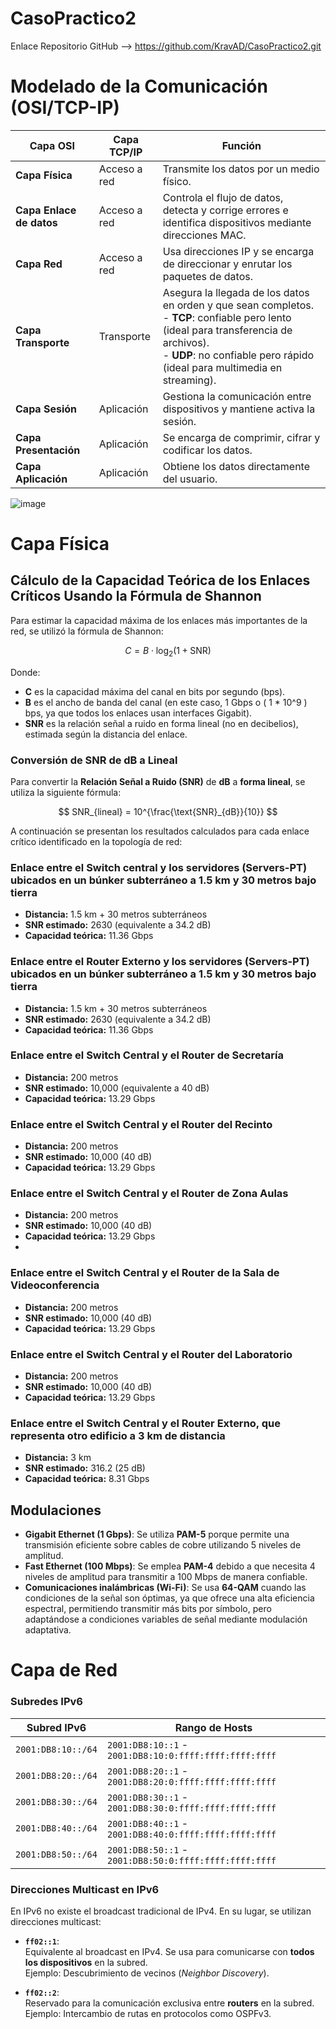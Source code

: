 # CasoPractico2
Enlace Repositorio GitHub --> https://github.com/KravAD/CasoPractico2.git

# Modelado de la Comunicación (OSI/TCP-IP)

| Capa OSI             | Capa TCP/IP     | Función                                                                 |
|----------------------|------------------|-------------------------------------------------------------------------|
| **Capa Física**       | Acceso a red     | Transmite los datos por un medio físico.                               |
| **Capa Enlace de datos** | Acceso a red     | Controla el flujo de datos, detecta y corrige errores e identifica dispositivos mediante direcciones MAC. |
| **Capa Red**          | Acceso a red     | Usa direcciones IP y se encarga de direccionar y enrutar los paquetes de datos. |
| **Capa Transporte**   | Transporte        | Asegura la llegada de los datos en orden y que sean completos. <br> - **TCP**: confiable pero lento (ideal para transferencia de archivos). <br> - **UDP**: no confiable pero rápido (ideal para multimedia en streaming). |
| **Capa Sesión**       | Aplicación        | Gestiona la comunicación entre dispositivos y mantiene activa la sesión. |
| **Capa Presentación** | Aplicación        | Se encarga de comprimir, cifrar y codificar los datos.                 |
| **Capa Aplicación**   | Aplicación        | Obtiene los datos directamente del usuario.                            |

![image](https://github.com/user-attachments/assets/204f4fd1-a1bc-4a21-b58e-70776d1bdef6)

# Capa Física
## Cálculo de la Capacidad Teórica de los Enlaces Críticos Usando la Fórmula de Shannon

Para estimar la capacidad máxima de los enlaces más importantes de la red, se utilizó la fórmula de Shannon:

$$ C = B \cdot \log_2(1 + \text{SNR}) $$

Donde:

- **C** es la capacidad máxima del canal en bits por segundo (bps).
- **B** es el ancho de banda del canal (en este caso, 1 Gbps o \( 1 * 10^9 \) bps, ya que todos los enlaces usan interfaces Gigabit).
- **SNR** es la relación señal a ruido en forma lineal (no en decibelios), estimada según la distancia del enlace.

### Conversión de SNR de dB a Lineal

Para convertir la **Relación Señal a Ruido (SNR)** de **dB** a **forma lineal**, se utiliza la siguiente fórmula:

$$ SNR_{lineal} = 10^{\frac{\text{SNR}_{dB}}{10}} $$

A continuación se presentan los resultados calculados para cada enlace crítico identificado en la topología de red:



### Enlace entre el Switch central y los servidores (Servers-PT) ubicados en un búnker subterráneo a **1.5 km y 30 metros bajo tierra**

- **Distancia:** 1.5 km + 30 metros subterráneos  
- **SNR estimado:** 2630 (equivalente a 34.2 dB)  
- **Capacidad teórica:** 11.36 Gbps

### Enlace entre el Router Externo y los servidores (Servers-PT) ubicados en un búnker subterráneo a **1.5 km y 30 metros bajo tierra**

- **Distancia:** 1.5 km + 30 metros subterráneos  
- **SNR estimado:** 2630 (equivalente a 34.2 dB)  
- **Capacidad teórica:** 11.36 Gbps  

### Enlace entre el Switch Central y el Router de Secretaría

- **Distancia:** 200 metros
- **SNR estimado:** 10,000 (equivalente a 40 dB)
- **Capacidad teórica:** 13.29 Gbps

### Enlace entre el Switch Central y el Router del Recinto

- **Distancia:** 200 metros
- **SNR estimado:** 10,000 (40 dB)
- **Capacidad teórica:** 13.29 Gbps

### Enlace entre el Switch Central y el Router de Zona Aulas

- **Distancia:** 200 metros
- **SNR estimado:** 10,000 (40 dB)
- **Capacidad teórica:** 13.29 Gbps
- 
### Enlace entre el Switch Central y el Router de la Sala de Videoconferencia

- **Distancia:** 200 metros
- **SNR estimado:** 10,000 (40 dB)
- **Capacidad teórica:** 13.29 Gbps

### Enlace entre el Switch Central y el Router del Laboratorio

- **Distancia:** 200 metros
- **SNR estimado:** 10,000 (40 dB)
- **Capacidad teórica:** 13.29 Gbps

### Enlace entre el Switch Central y el Router Externo, que representa otro edificio a 3 km de distancia

- **Distancia:** 3 km
- **SNR estimado:** 316.2 (25 dB)
- **Capacidad teórica:** 8.31 Gbps

  
## Modulaciones

- **Gigabit Ethernet (1 Gbps)**: Se utiliza **PAM-5** porque permite una transmisión eficiente sobre cables de cobre utilizando 5 niveles de amplitud.
- **Fast Ethernet (100 Mbps)**: Se emplea **PAM-4** debido a que necesita 4 niveles de amplitud para transmitir a 100 Mbps de manera confiable.
- **Comunicaciones inalámbricas (Wi-Fi)**: Se usa **64-QAM** cuando las condiciones de la señal son óptimas, ya que ofrece una alta eficiencia espectral, permitiendo transmitir más bits por símbolo, pero adaptándose a condiciones variables de señal mediante modulación adaptativa.

# Capa de Red

### Subredes IPv6
| **Subred IPv6**       | **Rango de Hosts**                                      |
|-----------------------|--------------------------------------------------------|
| `2001:DB8:10::/64`    | `2001:DB8:10::1` - `2001:DB8:10:0:ffff:ffff:ffff:ffff` |
| `2001:DB8:20::/64`    | `2001:DB8:20::1` - `2001:DB8:20:0:ffff:ffff:ffff:ffff` |
| `2001:DB8:30::/64`    | `2001:DB8:30::1` - `2001:DB8:30:0:ffff:ffff:ffff:ffff` |
| `2001:DB8:40::/64`    | `2001:DB8:40::1` - `2001:DB8:40:0:ffff:ffff:ffff:ffff` |
| `2001:DB8:50::/64`    | `2001:DB8:50::1` - `2001:DB8:50:0:ffff:ffff:ffff:ffff` |

### Direcciones Multicast en IPv6
En IPv6 no existe el broadcast tradicional de IPv4. En su lugar, se utilizan direcciones multicast:
- **`ff02::1`**:  
  Equivalente al broadcast en IPv4. Se usa para comunicarse con **todos los dispositivos** en la subred.  
  Ejemplo: Descubrimiento de vecinos (*Neighbor Discovery*).

- **`ff02::2`**:  
  Reservado para la comunicación exclusiva entre **routers** en la subred.  
  Ejemplo: Intercambio de rutas en protocolos como OSPFv3.
